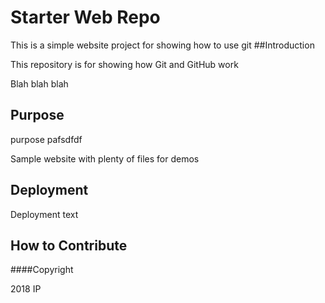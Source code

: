 # Starter Web Repo


This is a simple website project for showing how to use git
##Introduction 

This repository is for showing how Git and GitHub work

Blah blah blah

## Purpose

purpose pafsdfdf

Sample website with plenty of files for demos

## Deployment

Deployment text

##  How to Contribute

####Copyright

2018 IP